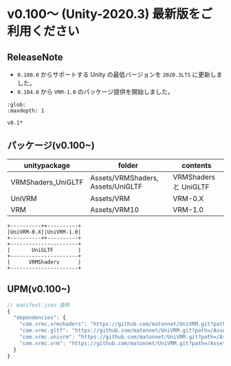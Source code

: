 # v0.100～ (Unity-2020.3) 最新版をご利用ください

## ReleaseNote

* `0.100.0` からサポートする Unity の最低バージョンを `2020.3LTS` に更新しました。
* `0.104.0` から `VRM-1.0` のパッケージ提供を開始しました。

```{toctree}
:glob:
:maxdepth: 1
 
v0.1*
```

## パッケージ(v0.100~)

| unitypackage       | folder                            | contents              |
|--------------------|-----------------------------------|-----------------------|
| VRMShaders_UniGLTF | Assets/VRMShaders, Assets/UniGLTF | VRMShaders と UniGLTF |
| UniVRM             | Assets/VRM                        | VRM-0.X               |
| VRM                | Assets/VRM10                      | VRM-1.0               |

```
+----------++----------+
|UniVRM-0.X||UniVRM-1.0|
+----------++----------+
+----------------------+
|       UniGLTF        |
+----------------------+
|      VRMShaders      |
+----------------------+
```

## UPM(v0.100~)

```js
// manifest.json 抜粋
{
  "dependencies": {
    "com.vrmc.vrmshaders": "https://github.com/matonnet/UniVRM.git?path=/Assets/VRMShaders#v0.105.0",
    "com.vrmc.gltf": "https://github.com/matonnet/UniVRM.git?path=/Assets/UniGLTF#v0.105.0",
    "com.vrmc.univrm": "https://github.com/matonnet/UniVRM.git?path=/Assets/VRM#v0.105.0",
    "com.vrmc.vrm": "https://github.com/matonnet/UniVRM.git?path=/Assets/VRM10#v0.105.0",
  }
}
```

